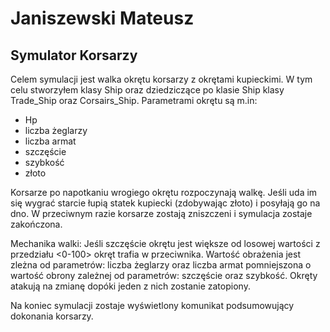 # Janiszewski Mateusz 

## Symulator Korsarzy 

Celem symulacji jest walka okrętu korsarzy z okrętami kupieckimi. W tym celu stworzyłem klasy Ship oraz dziedziczące po klasie Ship klasy Trade_Ship oraz Corsairs_Ship. Parametrami okrętu są m.in:
- Hp
- liczba żeglarzy
- liczba armat
- szczęście
- szybkość
- złoto
 
Korsarze po napotkaniu wrogiego okrętu rozpoczynają walkę. Jeśli uda im się wygrać starcie łupią statek kupiecki (zdobywając złoto) i posyłają go na dno. W przeciwnym razie korsarze zostają zniszczeni i symulacja zostaje zakończona.

Mechanika walki:
Jeśli szczęście okrętu jest większe od losowej wartości z przedziału <0-100> okręt trafia w przeciwnika. Wartość obrażenia jest zleżna od parametrów: liczba żeglarzy oraz liczba armat pomniejszona o wartość obrony zależnej od parametrów: szczęście oraz szybkość. Okręty atakują na zmianę dopóki jeden z nich zostanie zatopiony.

Na koniec symulacji zostaje wyświetlony komunikat podsumowujący dokonania korsarzy.
